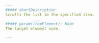 ```yaml
---
##### shortDescription
Scrolls the list to the specified item.

##### param(itemElement): Node
The target element node.

---
```

